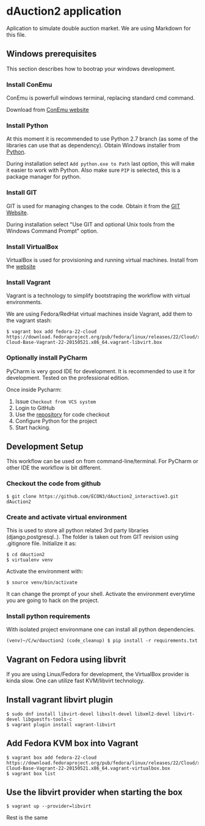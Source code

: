 # dAuction2 application

Aplication to simulate double auction market. We are using Markdown for this
file.

## Windows prerequisites

This section describes how to bootrap your windows development.

### Install ConEmu

ConEmu is powerfull windows terminal, replacing standard cmd command.

Download from [ConEmu website](https://conemu.github.io/)

### Install Python

At this moment it is recommended to use Python 2.7 branch (as some of the
libraries can use that as dependency). Obtain Windows installer from
[Python](www.python.org/downloads/release/python-2710/).

During installation select `Add python.exe to Path` last option, this will make
it easier to work with Python. Also make sure `PIP` is selected, this is a
package manager for python.

### Install GIT

GIT is used for managing changes to the code. Obtain it from the [GIT
Website](https://git-scm.com/download/win).

During installation select "Use GIT and optional Unix tools from the Windows
Command Prompt" option.

### Install VirtualBox

VirtualBox is used for provisioning and running virtual machines. Install from the
[website](www.virtualbox.org)

### Install Vagrant

Vagrant is a technology to simplify bootstraping the workflow with virtual
environments.

We are using Fedora/RedHat virtual machines inside Vagrant, add them to the
vagrant stash:

    $ vagrant box add fedora-22-cloud https://download.fedoraproject.org/pub/fedora/linux/releases/22/Cloud/x86_64/Images/Fedora-Cloud-Base-Vagrant-22-20150521.x86_64.vagrant-libvirt.box


### Optionally install PyCharm

PyCharm is very good IDE for development. It is recommended to use it for
development. Tested on the professional edition.

Once inside Pycharm:

1. Issue `Checkout from VCS system`
2. Login to GitHub
3. Use the [repository](https://github.com/ECON3/dAuction2_interactive3.git)
   for code checkout
4. Configure Python for the project
5. Start hacking.

## Development Setup

This workflow can be used on from command-line/terminal. For PyCharm or other
IDE the workflow is bit different.

### Checkout the code from github

    $ git clone https://github.com/ECON3/dAuction2_interactive3.git dAuction2

### Create and activate virtual environment

This is used to store all python related 3rd party libraries
(django,postgresql..). The folder is taken out from GIT revision using
.gitignore file. Initialize it as:

    $ cd dAuction2
    $ virtualenv venv

Activate the environment with:

    $ source venv/bin/activate

It can change the prompt of your shell. Activate the environment everytime you
are going to hack on the project.

### Install python requirements

With isolated project environmane one can install all python dependencies.

    (venv)~/C/w/dauction2 (code_cleanup) $ pip install -r requirements.txt


## Vagrant on Fedora using libvrit

If you are using Linux/Fedora for development, the VirtualBox provider is kinda
slow. One can utilize fast KVM/libvirt technology.

## Install vagrant libvirt plugin

    $ sudo dnf install libvirt-devel libxslt-devel libxml2-devel libvirt-devel libguestfs-tools-c
    $ vagrant plugin install vagrant-libvirt

## Add Fedora KVM box into Vagrant

    $ vagrant box add fedora-22-cloud https://download.fedoraproject.org/pub/fedora/linux/releases/22/Cloud/x86_64/Images/Fedora-Cloud-Base-Vagrant-22-20150521.x86_64.vagrant-virtualbox.box
    $ vagrant box list

## Use the libvirt provider when starting the box

    $ vagrant up --provider=libvirt

Rest is the same

